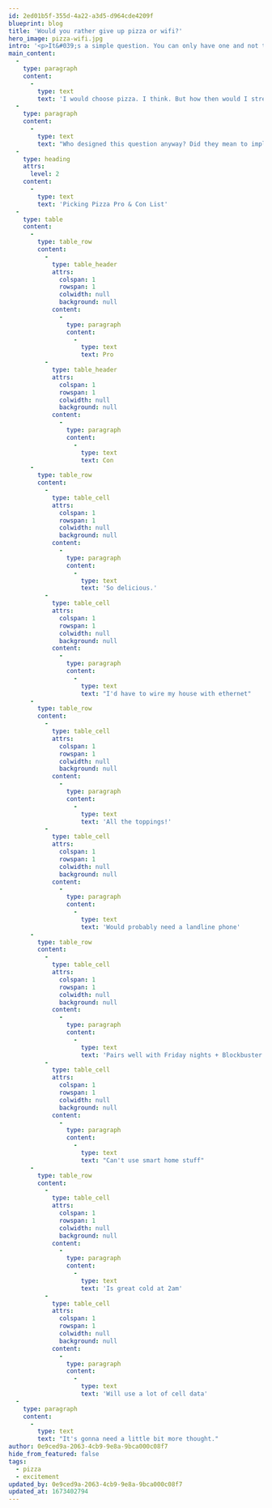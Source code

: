 ```yaml
---
id: 2ed01b5f-355d-4a22-a3d5-d964cde4209f
blueprint: blog
title: 'Would you rather give up pizza or wifi?'
hero_image: pizza-wifi.jpg
intro: '<p>It&#039;s a simple question. You can only have one and not the other for the rest of your life.</p>'
main_content:
  -
    type: paragraph
    content:
      -
        type: text
        text: 'I would choose pizza. I think. But how then would I stream Teenage Mutant Ninja Turtles? Perhaps a wired ethernet connection to my Apple TV would be an acceptable loophole.'
  -
    type: paragraph
    content:
      -
        type: text
        text: "Who designed this question anyway? Did they mean to imply all internet, or just wireless internet? Wifi is definitely more convenient but I could probably survive just fine wiring my whole house with Cat5. Or Cat6. Or whatever the latest is, it's hard to know anymore."
  -
    type: heading
    attrs:
      level: 2
    content:
      -
        type: text
        text: 'Picking Pizza Pro & Con List'
  -
    type: table
    content:
      -
        type: table_row
        content:
          -
            type: table_header
            attrs:
              colspan: 1
              rowspan: 1
              colwidth: null
              background: null
            content:
              -
                type: paragraph
                content:
                  -
                    type: text
                    text: Pro
          -
            type: table_header
            attrs:
              colspan: 1
              rowspan: 1
              colwidth: null
              background: null
            content:
              -
                type: paragraph
                content:
                  -
                    type: text
                    text: Con
      -
        type: table_row
        content:
          -
            type: table_cell
            attrs:
              colspan: 1
              rowspan: 1
              colwidth: null
              background: null
            content:
              -
                type: paragraph
                content:
                  -
                    type: text
                    text: 'So delicious.'
          -
            type: table_cell
            attrs:
              colspan: 1
              rowspan: 1
              colwidth: null
              background: null
            content:
              -
                type: paragraph
                content:
                  -
                    type: text
                    text: "I'd have to wire my house with ethernet"
      -
        type: table_row
        content:
          -
            type: table_cell
            attrs:
              colspan: 1
              rowspan: 1
              colwidth: null
              background: null
            content:
              -
                type: paragraph
                content:
                  -
                    type: text
                    text: 'All the toppings!'
          -
            type: table_cell
            attrs:
              colspan: 1
              rowspan: 1
              colwidth: null
              background: null
            content:
              -
                type: paragraph
                content:
                  -
                    type: text
                    text: 'Would probably need a landline phone'
      -
        type: table_row
        content:
          -
            type: table_cell
            attrs:
              colspan: 1
              rowspan: 1
              colwidth: null
              background: null
            content:
              -
                type: paragraph
                content:
                  -
                    type: text
                    text: 'Pairs well with Friday nights + Blockbuster Video'
          -
            type: table_cell
            attrs:
              colspan: 1
              rowspan: 1
              colwidth: null
              background: null
            content:
              -
                type: paragraph
                content:
                  -
                    type: text
                    text: "Can't use smart home stuff"
      -
        type: table_row
        content:
          -
            type: table_cell
            attrs:
              colspan: 1
              rowspan: 1
              colwidth: null
              background: null
            content:
              -
                type: paragraph
                content:
                  -
                    type: text
                    text: 'Is great cold at 2am'
          -
            type: table_cell
            attrs:
              colspan: 1
              rowspan: 1
              colwidth: null
              background: null
            content:
              -
                type: paragraph
                content:
                  -
                    type: text
                    text: 'Will use a lot of cell data'
  -
    type: paragraph
    content:
      -
        type: text
        text: "It's gonna need a little bit more thought."
author: 0e9ced9a-2063-4cb9-9e8a-9bca000c08f7
hide_from_featured: false
tags:
  - pizza
  - excitement
updated_by: 0e9ced9a-2063-4cb9-9e8a-9bca000c08f7
updated_at: 1673402794
---
```

